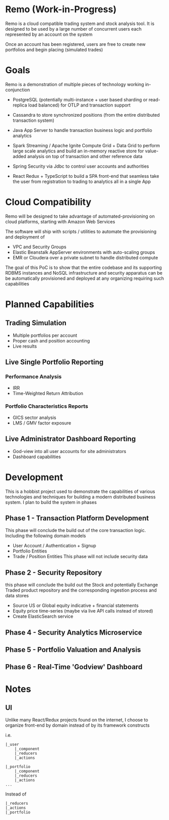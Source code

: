 # Remo (Work-in-Progress)
Remo is a cloud compatible trading system and stock analysis tool. It is designed to be used
by a large number of concurrent users each represented by an account on the system

Once an account has been registered, users are free to create new portfolios and begin placing (simulated trades)

# Goals
Remo is a demonstration of multiple pieces of technology working in-conjunction

- PostgreSQL (potentially multi-instance + user based sharding or read-replica load balanced) for OTLP and transaction support

- Cassandra to store synchronized positions (from the entire distributed transaction system)

- Java App Server to handle transaction business logic and portfolio analytics

- Spark Streaming / Apache Ignite Compute Grid + Data Grid to perform large scale analytics and build an in-memory reactive store for value-added analysis on top of transaction and other reference data

- Spring Security via Jdbc to control user accounts and authorities

- React Redux + TypeScript to build a SPA front-end that seamless take the user from registration to trading to analytics all in a single App

# Cloud Compatibility
Remo will be designed to take advantage of automated-provisioning on cloud platforms, starting with Amazon Web Services

The software will ship with scripts / utilities to automate the provisioning and deployment of

 - VPC and Security Groups
 - Elastic Beanstalk AppServer environments with auto-scaling groups
 - EMR or Cloudera over a private subnet to handle distributed compute

The goal of this PoC is to show that the entire codebase and its supporting
RDBMS instances and NoSQL infrastructure and security apparatus can be be automatically
provisioned and deployed at any organizing requiring such capabilities

# Planned Capabilities

## Trading Simulation
 - Multiple portfolios per account
 - Proper cash and position accounting
 - Live results

## Live Single Portfolio Reporting

### Performance Analysis
 - IRR
 - Time-Weighted Return Attribution

### Portfolio Characteristics Reports
 - GICS sector analysis
 - LMS / GMV factor exposure

## Live Administrator Dashboard Reporting
 - God-view into all user accounts for site administrators
 - Dashboard capabilities

# Development
This is a hobbist project used to demonstrate the capabilities of various technologies and techniques
for building a modern distributed business system. I plan to build the system in phases

## Phase 1 - Transaction Platform Development
   This phase will conclude the build out of the core transaction logic. Including the following domain models
   - User Account / Authentication + Signup
   - Portfolio Entities
   - Trade / Position Entities
   This phase will not include security data

## Phase 2 - Security Repository
   this phase will conclude the build out the Stock and potentially Exchange Traded product repository and the corresponding ingestion process
   and data stores
  - Source US or Global equity indicative + financial statements
  - Equity price time-series (maybe via live API calls instead of stored)
  - Create ElasticSearch service

## Phase 4 - Security Analytics Microservice

## Phase 5 - Portfolio Valuation and Analysis

## Phase 6 - Real-Time 'Godview' Dashboard

# Notes

## UI
Unlike many React/Redux projects found on the internet, I choose to organize front-end by domain instead of by
its framework constructs

i.e.

```
|_user
    |_component
    |_reducers
    |_actions
    
|_portfolio
    |_component
    |_reducers
    |_actions
...
```

Instead of
```
|_reducers
|_actions
|_portfolio
```